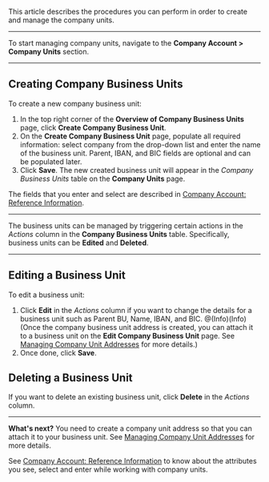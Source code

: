This article describes the procedures you can perform in order to create and manage the company units. 
***
To start managing company units, navigate to the **Company Account > Company Units** section.
***
## Creating Company Business Units

To create a new company business unit:

1. In the top right corner of the **Overview of Company Business Units** page, click **Create Company Business Unit**.
2. On the **Create Company Business Unit** page, populate all required information: select company from the drop-down list and enter the name of the business unit. 
       Parent, IBAN, and BIC fields are optional and can be populated later.
3. Click **Save**. 
    The new created business unit will appear in the _Company Business Units_ table on the **Company Units** page.

The fields that you enter and select are described in [Company Account: Reference Information](https://documentation.spryker.com/v4/docs/company-account-reference-information).
***
The business units can be managed by triggering certain actions in the _Actions_ column in the **Company Business Units** table. Specifically, business units can be **Edited** and **Deleted**.
***
## Editing a Business Unit
To edit a business unit:
1. Click **Edit** in the _Actions_ column if you want to change the details for a business unit such as Parent BU, Name, IBAN, and BIC.
    @(Info)(Info)(Once the company business unit address is created, you can attach it to a business unit on the **Edit Company Business Unit** page. See [Managing Company Unit Addresses](https://documentation.spryker.com/v4/docs/managing-company-unit-addresses) for more details.)
2. Once done, click **Save**.

## Deleting a Business Unit
If you want to delete an existing business unit, click **Delete** in the _Actions_ column.
***
**What's next?**
You need to create a company unit address so that you can attach it to your business unit. See [Managing Company Unit Addresses](https://documentation.spryker.com/v4/docs/managing-company-unit-addresses) for more details.

See [Company Account: Reference Information](https://documentation.spryker.com/v4/docs/company-account-reference-information) to know about the attributes you see, select and enter while working with company units.